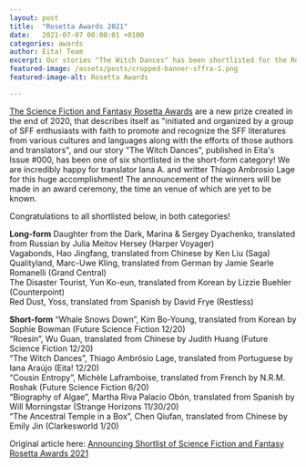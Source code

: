 ```yaml
---
layout: post
title:  "Rosetta Awards 2021"
date:   2021-07-07 00:00:01 +0100
categories: awards
author: Eita! Team
excerpt: Our stories "The Witch Dances" has been shortlisted for the Rosetta Awards!
featured-image: /assets/posts/cropped-banner-sffra-1.png
featured-image-alt: Rosetta Awards

---
```


<a href="https://sffrosettaawards.com/">The Science Fiction and Fantasy Rosetta Awards</a> are a new prize created in the end of 2020, that describes itself as "initiated and organized by a group of SFF enthusiasts with faith to promote and recognize the SFF literatures from various cultures and languages along with the efforts of those authors and translators", and our story "The Witch Dances", published in Eita's Issue #000, has been one of six shortlisted in the short-form category!
We are incredibly happy for translator Iana A. and writter Thiago Ambrosio Lage for this huge accomplishment! 
The announcement of the winners will be made in an award ceremony, the time an venue of which are yet to be known. 

Congratulations to all shortlisted below, in both categories!

**Long-form**
Daughter from the Dark, Marina & Sergey Dyachenko, translated from Russian by Julia Meitov Hersey (Harper Voyager)  
Vagabonds, Hao Jingfang, translated from Chinese by Ken Liu (Saga)  
Qualityland, Marc-Uwe Kling, translated from German by Jamie Searle Romanelli (Grand Central)  
The Disaster Tourist, Yun Ko-eun, translated from Korean by Lizzie Buehler (Counterpoint)  
Red Dust, Yoss, translated from Spanish by David Frye (Restless)  

**Short-form**
“Whale Snows Down”, Kim Bo-Young, translated from Korean by Sophie Bowman (Future Science Fiction 12/20)  
“Roesin”, Wu Guan, translated from Chinese by Judith Huang (Future Science Fiction 12/20)  
“The Witch Dances”, Thiago Ambrósio Lage, translated from Portuguese by Iana Araújo (Eita! 12/20)  
“Cousin Entropy”, Michèle Laframboise, translated from French by N.R.M. Roshak (Future Science Fiction 6/20)  
“Biography of Algae”, Martha Riva Palacio Obón, translated from Spanish by Will Morningstar (Strange Horizons 11/30/20)  
“The Ancestral Temple in a Box”, Chen Qiufan, translated from Chinese by Emily Jin (Clarkesworld 1/20)  
  
Original article here: <a href="https://sffrosettaawards.com/2021/07/05/announcing-shortlist-of-science-fiction-and-fantasy-rosetta-awards-2021/">Announcing Shortlist of Science Fiction and Fantasy Rosetta Awards 2021</a>
